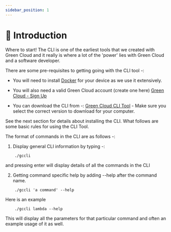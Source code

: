 ```yaml
---
sidebar_position: 1
---
```


# 🧩 Introduction

Where to start! The CLI is one of the earliest tools that we created with Green Cloud and it really is where a lot of the 'power' lies with Green Cloud and a software developer.

There are some pre-requisites to getting going with the CLI tool -:

- You will need to install [Docker](https://www.docker.com/) for your device as we use it extensively.

- You will also need a valid Green Cloud account (create one here) [Green Cloud - Sign Up](https://app.greencloudcomputing.io/signup)

- You can download the CLI from -: [Green Cloud CLI Tool](https://dl.greencloudcomputing.io/gccli) - Make sure you select the correct version to download for your computer.

See the next section for details about installing the CLI. What follows are some basic rules for using the CLI Tool.

The format of commands in the CLI are as follows -:

1. Display general CLI information by typing -:

```console
    ./gccli
```

and pressing enter will display details of all the commands in the CLI

2. Getting command specific help by adding --help after the command name.

```console
    ./gccli 'a command' --help
```

Here is an example

```console
    ./gccli lambda --help
```

This will display all the parameters for that particular command and often an example usage of it as well.
